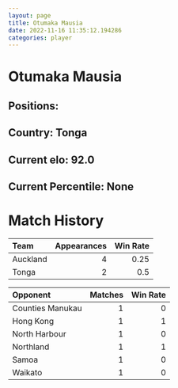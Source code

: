 ```yaml
---  
layout: page  
title: Otumaka Mausia  
date: 2022-11-16 11:35:12.194286  
categories: player  
---
```

# Otumaka Mausia

## Positions: 

## Country: Tonga

## Current elo: 92.0

## Current Percentile: None

# Match History


| Team     |   Appearances |   Win Rate |
|:---------|--------------:|-----------:|
| Auckland |             4 |       0.25 |
| Tonga    |             2 |       0.5  |

| Opponent         |   Matches |   Win Rate |
|:-----------------|----------:|-----------:|
| Counties Manukau |         1 |          0 |
| Hong Kong        |         1 |          1 |
| North Harbour    |         1 |          0 |
| Northland        |         1 |          1 |
| Samoa            |         1 |          0 |
| Waikato          |         1 |          0 |
